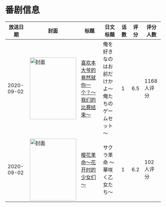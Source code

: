 # 番剧信息

|放送日期|封面|标题|日文标题|话数|评分|评分人数|
|---|---|---|---|---|---|---|
|2020-09-02|<img src="https://lain.bgm.tv/pic/cover/c/b1/a2/297225_Q5SGp.jpg" alt="封面" style="width:150px;height:200px;object-fit:cover;">|[喜欢本大爷的竟然就你一个？～我们的比赛结束～](https://bangumi.tv/subject/297225)|俺を好きなのはお前だけかよ～俺たちのゲームセット～|1|6.5|1168人评分|
|2020-09-02|<img src="https://lain.bgm.tv/pic/cover/c/dc/fb/314242_Gms3c.jpg" alt="封面" style="width:150px;height:200px;object-fit:cover;">|[樱花革命～花开时的少女们～](https://bangumi.tv/subject/314242)|サクラ革命 ～華咲く乙女たち～|1|6.2|102人评分|
